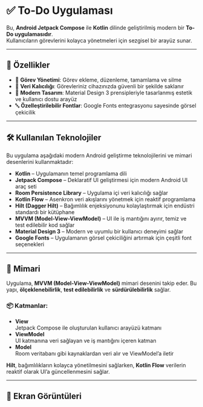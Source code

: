 # ✅ To-Do Uygulaması

Bu, **Android Jetpack Compose** ile **Kotlin** dilinde geliştirilmiş modern bir **To-Do uygulamasıdır**.  
Kullanıcıların görevlerini kolayca yönetmeleri için sezgisel bir arayüz sunar.

---

## 🚀 Özellikler

- 📝 **Görev Yönetimi**: Görev ekleme, düzenleme, tamamlama ve silme
- 💾 **Veri Kalıcılığı**: Görevleriniz cihazınızda güvenli bir şekilde saklanır
- 🎨 **Modern Tasarım**: Material Design 3 prensipleriyle tasarlanmış estetik ve kullanıcı dostu arayüz
- 🔤 **Özelleştirilebilir Fontlar**: Google Fonts entegrasyonu sayesinde görsel çekicilik

---

## 🛠️ Kullanılan Teknolojiler

Bu uygulama aşağıdaki modern Android geliştirme teknolojilerini ve mimari desenlerini kullanmaktadır:

- **Kotlin** – Uygulamanın temel programlama dili
- **Jetpack Compose** – Deklaratif UI geliştirmesi için modern Android UI araç seti
- **Room Persistence Library** – Uygulama içi veri kalıcılığı sağlar
- **Kotlin Flow** – Asenkron veri akışlarını yönetmek için reaktif programlama
- **Hilt (Dagger Hilt)** – Bağımlılık enjeksiyonunu kolaylaştırmak için endüstri standardı bir kütüphane
- **MVVM (Model-View-ViewModel)** – UI ile iş mantığını ayırır, temiz ve test edilebilir kod sağlar
- **Material Design 3** – Modern ve uyumlu bir kullanıcı deneyimi sağlar
- **Google Fonts** – Uygulamanın görsel çekiciliğini artırmak için çeşitli font seçenekleri

---

## 🧱 Mimari

Uygulama, **MVVM (Model-View-ViewModel)** mimari desenini takip eder. Bu yapı, **ölçeklenebilirlik**, **test edilebilirlik** ve **sürdürülebilirlik** sağlar.

### 📦 Katmanlar:

- **View**  
  Jetpack Compose ile oluşturulan kullanıcı arayüzü katmanı
- **ViewModel**  
  UI katmanına veri sağlayan ve iş mantığını içeren katman
- **Model**  
  Room veritabanı gibi kaynaklardan veri alır ve ViewModel’a iletir

**Hilt**, bağımlılıkların kolayca yönetilmesini sağlarken, **Kotlin Flow** verilerin reaktif olarak UI’a güncellenmesini sağlar.

---

## 📸 Ekran Görüntüleri



